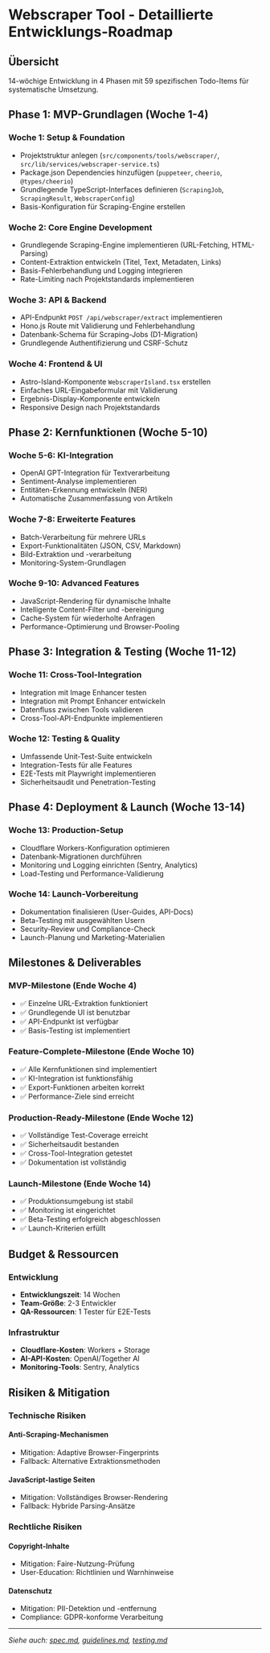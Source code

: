 # Webscraper Tool - Detaillierte Entwicklungs-Roadmap

## Übersicht

14-wöchige Entwicklung in 4 Phasen mit 59 spezifischen Todo-Items für systematische Umsetzung.

## **Phase 1: MVP-Grundlagen (Woche 1-4)**

### **Woche 1: Setup & Foundation**

- Projektstruktur anlegen (`src/components/tools/webscraper/`, `src/lib/services/webscraper-service.ts`)
- Package.json Dependencies hinzufügen (`puppeteer`, `cheerio`, `@types/cheerio`)
- Grundlegende TypeScript-Interfaces definieren (`ScrapingJob`, `ScrapingResult`, `WebscraperConfig`)
- Basis-Konfiguration für Scraping-Engine erstellen

### **Woche 2: Core Engine Development**

- Grundlegende Scraping-Engine implementieren (URL-Fetching, HTML-Parsing)
- Content-Extraktion entwickeln (Titel, Text, Metadaten, Links)
- Basis-Fehlerbehandlung und Logging integrieren
- Rate-Limiting nach Projektstandards implementieren

### **Woche 3: API & Backend**

- API-Endpunkt `POST /api/webscraper/extract` implementieren
- Hono.js Route mit Validierung und Fehlerbehandlung
- Datenbank-Schema für Scraping-Jobs (D1-Migration)
- Grundlegende Authentifizierung und CSRF-Schutz

### **Woche 4: Frontend & UI**

- Astro-Island-Komponente `WebscraperIsland.tsx` erstellen
- Einfaches URL-Eingabeformular mit Validierung
- Ergebnis-Display-Komponente entwickeln
- Responsive Design nach Projektstandards

## **Phase 2: Kernfunktionen (Woche 5-10)**

### **Woche 5-6: KI-Integration**

- OpenAI GPT-Integration für Textverarbeitung
- Sentiment-Analyse implementieren
- Entitäten-Erkennung entwickeln (NER)
- Automatische Zusammenfassung von Artikeln

### **Woche 7-8: Erweiterte Features**

- Batch-Verarbeitung für mehrere URLs
- Export-Funktionalitäten (JSON, CSV, Markdown)
- Bild-Extraktion und -verarbeitung
- Monitoring-System-Grundlagen

### **Woche 9-10: Advanced Features**

- JavaScript-Rendering für dynamische Inhalte
- Intelligente Content-Filter und -bereinigung
- Cache-System für wiederholte Anfragen
- Performance-Optimierung und Browser-Pooling

## **Phase 3: Integration & Testing (Woche 11-12)**

### **Woche 11: Cross-Tool-Integration**

- Integration mit Image Enhancer testen
- Integration mit Prompt Enhancer entwickeln
- Datenfluss zwischen Tools validieren
- Cross-Tool-API-Endpunkte implementieren

### **Woche 12: Testing & Quality**

- Umfassende Unit-Test-Suite entwickeln
- Integration-Tests für alle Features
- E2E-Tests mit Playwright implementieren
- Sicherheitsaudit und Penetration-Testing

## **Phase 4: Deployment & Launch (Woche 13-14)**

### **Woche 13: Production-Setup**

- Cloudflare Workers-Konfiguration optimieren
- Datenbank-Migrationen durchführen
- Monitoring und Logging einrichten (Sentry, Analytics)
- Load-Testing und Performance-Validierung

### **Woche 14: Launch-Vorbereitung**

- Dokumentation finalisieren (User-Guides, API-Docs)
- Beta-Testing mit ausgewählten Usern
- Security-Review und Compliance-Check
- Launch-Planung und Marketing-Materialien

## Milestones & Deliverables

### **MVP-Milestone (Ende Woche 4)**

- ✅ Einzelne URL-Extraktion funktioniert
- ✅ Grundlegende UI ist benutzbar
- ✅ API-Endpunkt ist verfügbar
- ✅ Basis-Testing ist implementiert

### **Feature-Complete-Milestone (Ende Woche 10)**

- ✅ Alle Kernfunktionen sind implementiert
- ✅ KI-Integration ist funktionsfähig
- ✅ Export-Funktionen arbeiten korrekt
- ✅ Performance-Ziele sind erreicht

### **Production-Ready-Milestone (Ende Woche 12)**

- ✅ Vollständige Test-Coverage erreicht
- ✅ Sicherheitsaudit bestanden
- ✅ Cross-Tool-Integration getestet
- ✅ Dokumentation ist vollständig

### **Launch-Milestone (Ende Woche 14)**

- ✅ Produktionsumgebung ist stabil
- ✅ Monitoring ist eingerichtet
- ✅ Beta-Testing erfolgreich abgeschlossen
- ✅ Launch-Kriterien erfüllt

## Budget & Ressourcen

### Entwicklung

- **Entwicklungszeit**: 14 Wochen
- **Team-Größe**: 2-3 Entwickler
- **QA-Ressourcen**: 1 Tester für E2E-Tests

### Infrastruktur

- **Cloudflare-Kosten**: Workers + Storage
- **AI-API-Kosten**: OpenAI/Together AI
- **Monitoring-Tools**: Sentry, Analytics

## Risiken & Mitigation

### Technische Risiken

#### Anti-Scraping-Mechanismen

- Mitigation: Adaptive Browser-Fingerprints
- Fallback: Alternative Extraktionsmethoden

#### JavaScript-lastige Seiten

- Mitigation: Vollständiges Browser-Rendering
- Fallback: Hybride Parsing-Ansätze

### Rechtliche Risiken

#### Copyright-Inhalte

- Mitigation: Faire-Nutzung-Prüfung
- User-Education: Richtlinien und Warnhinweise

#### Datenschutz

- Mitigation: PII-Detektion und -entfernung
- Compliance: GDPR-konforme Verarbeitung

---

*Siehe auch: [spec.md](spec.md), [guidelines.md](guidelines.md), [testing.md](testing.md)*
